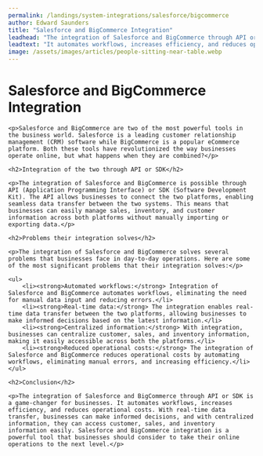 ```yaml
---
permalink: /landings/system-integrations/salesforce/bigcommerce
author: Edward Saunders
title: "Salesforce and BigCommerce Integration"
leadhead: "The integration of Salesforce and BigCommerce through API or SDK is a game-changer for businesses"
leadtext: "It automates workflows, increases efficiency, and reduces operational costs. With real-time data transfer, businesses can make informed decisions, and with centralized information, they can access customer, sales, and inventory information easily. Salesforce and BigCommerce integration is a powerful tool that businesses should consider to take their online operations to the next level."
image: /assets/images/articles/people-sitting-near-table.webp
---
```

<div class="arttext">    <h1>Salesforce and BigCommerce Integration</h1>

    <p>Salesforce and BigCommerce are two of the most powerful tools in the business world. Salesforce is a leading customer relationship management (CRM) software while BigCommerce is a popular eCommerce platform. Both these tools have revolutionized the way businesses operate online, but what happens when they are combined?</p>

    <h2>Integration of the two through API or SDK</h2>

    <p>The integration of Salesforce and BigCommerce is possible through API (Application Programming Interface) or SDK (Software Development Kit). The API allows businesses to connect the two platforms, enabling seamless data transfer between the two systems. This means that businesses can easily manage sales, inventory, and customer information across both platforms without manually importing or exporting data.</p>

    <h2>Problems their integration solves</h2>

    <p>The integration of Salesforce and BigCommerce solves several problems that businesses face in day-to-day operations. Here are some of the most significant problems that their integration solves:</p>

    <ul>
        <li><strong>Automated workflows:</strong> Integration of Salesforce and BigCommerce automates workflows, eliminating the need for manual data input and reducing errors.</li>
        <li><strong>Real-time data:</strong> The integration enables real-time data transfer between the two platforms, allowing businesses to make informed decisions based on the latest information.</li>
        <li><strong>Centralized information:</strong> With integration, businesses can centralize customer, sales, and inventory information, making it easily accessible across both the platforms.</li>
        <li><strong>Reduced operational costs:</strong> The integration of Salesforce and BigCommerce reduces operational costs by automating workflows, eliminating manual errors, and increasing efficiency.</li>
    </ul>

    <h2>Conclusion</h2>

    <p>The integration of Salesforce and BigCommerce through API or SDK is a game-changer for businesses. It automates workflows, increases efficiency, and reduces operational costs. With real-time data transfer, businesses can make informed decisions, and with centralized information, they can access customer, sales, and inventory information easily. Salesforce and BigCommerce integration is a powerful tool that businesses should consider to take their online operations to the next level.</p>
</div>